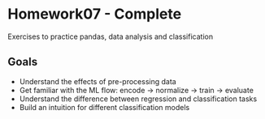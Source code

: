 # Homework07 - Complete

Exercises to practice pandas, data analysis and classification

## Goals

- Understand the effects of pre-processing data
- Get familiar with the ML flow: encode -> normalize -> train -> evaluate
- Understand the difference between regression and classification tasks
- Build an intuition for different classification models
